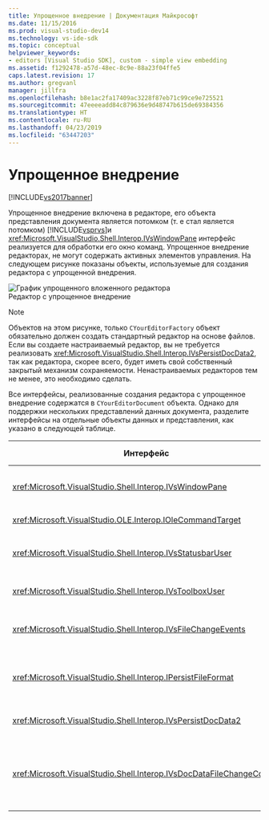 ```yaml
---
title: Упрощенное внедрение | Документация Майкрософт
ms.date: 11/15/2016
ms.prod: visual-studio-dev14
ms.technology: vs-ide-sdk
ms.topic: conceptual
helpviewer_keywords:
- editors [Visual Studio SDK], custom - simple view embedding
ms.assetid: f1292478-a57d-48ec-8c9e-88a23f04ffe5
caps.latest.revision: 17
ms.author: gregvanl
manager: jillfra
ms.openlocfilehash: b8e1ac2fa17409ac3228f87eb71c99ce9e725521
ms.sourcegitcommit: 47eeeeadd84c879636e9d48747b615de69384356
ms.translationtype: HT
ms.contentlocale: ru-RU
ms.lasthandoff: 04/23/2019
ms.locfileid: "63447203"
---
```

# <a name="simplified-embedding"></a>Упрощенное внедрение
[!INCLUDE[vs2017banner](../includes/vs2017banner.md)]

Упрощенное внедрение включена в редакторе, его объекта представления документа является потомком (т. е стал является потомком) [!INCLUDE[vsprvs](../includes/vsprvs-md.md)]и <xref:Microsoft.VisualStudio.Shell.Interop.IVsWindowPane> интерфейс реализуется для обработки его окно команд. Упрощенное внедрение редакторах, не могут содержать активных элементов управления. На следующем рисунке показаны объекты, используемые для создания редактора с упрощенной внедрения.  
  
 ![График упрощенного вложенного редактора](../extensibility/media/vssimplifiedembeddingeditor.gif "vsSimplifiedEmbeddingEditor")  
Редактор с упрощенное внедрение  
  
> [!NOTE]
> Объектов на этом рисунке, только `CYourEditorFactory` объект обязательно должен создать стандартный редактор на основе файлов. Если вы создаете настраиваемый редактор, вы не требуется реализовать <xref:Microsoft.VisualStudio.Shell.Interop.IVsPersistDocData2>, так как редактора, скорее всего, будет иметь свой собственный закрытый механизм сохраняемости. Ненастраиваемых редакторов тем не менее, это необходимо сделать.  
  
 Все интерфейсы, реализованные создания редактора с упрощенное внедрение содержатся в `CYourEditorDocument` объекта. Однако для поддержки нескольких представлений данных документа, разделите интерфейсы на отдельные объекты данных и представления, как указано в следующей таблице.  
  
|Интерфейс|Расположение интерфейса|Использовать|  
|---------------|---------------------------|---------|  
|<xref:Microsoft.VisualStudio.Shell.Interop.IVsWindowPane>|Просмотр|Обеспечивает подключение родительского окна.|  
|<xref:Microsoft.VisualStudio.OLE.Interop.IOleCommandTarget>|Просмотр|Обрабатывает команды.|  
|<xref:Microsoft.VisualStudio.Shell.Interop.IVsStatusbarUser>|Просмотр|Обеспечивает обновление строки состояния.|  
|<xref:Microsoft.VisualStudio.Shell.Interop.IVsToolboxUser>|Просмотр|Позволяет **элементов** элементов.|  
|<xref:Microsoft.VisualStudio.Shell.Interop.IVsFileChangeEvents>|Данные|Отправляет уведомления при изменении файла.|  
|<xref:Microsoft.VisualStudio.Shell.Interop.IPersistFileFormat>|Данные|Включает функцию сохранение для типа файла.|  
|<xref:Microsoft.VisualStudio.Shell.Interop.IVsPersistDocData2>|Данные|Обеспечивает сохраняемость документа.|  
|<xref:Microsoft.VisualStudio.Shell.Interop.IVsDocDataFileChangeControl>|Данные|Позволяет подавление событий изменения файла, такие как запуск перезагрузить.|
